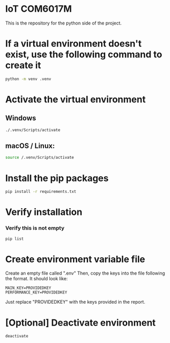 # IoT COM6017M
This is the repository for the python side of the project.

# If a virtual environment doesn't exist, use the following command to create it
```bash
python -m venv .venv
```

# Activate the virtual environment
## Windows
```bash
./.venv/Scripts/activate
```

## macOS / Linux:
```bash
source /.venv/Scripts/activate
```

# Install the pip packages
```bash
pip install -r requirements.txt
```
# Verify installation
### Verify this is not empty
```bash
pip list
```
# Create environment variable file
Create an empty file called ".env"
Then, copy the keys into the file following the format.
It should look like:
```
MAIN_KEY=PROVIDEDKEY
PERFORMANCE_KEY=PROVIDEDKEY
```
Just replace "PROVIDEDKEY" with the keys provided in the report.


# [Optional] Deactivate environment
```bash
deactivate
```

